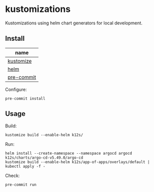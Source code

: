# kustomizations

Kustomizations using helm chart generators for local development.

## Install

| name                                                      |
|-----------------------------------------------------------|
| [kustomize](https://github.com/kubernetes-sigs/kustomize) |
| [helm](https://github.com/helm/helm)                      |
| [pre-commit](https://github.com/pre-commit/pre-commit)    |

Configure:
```shell
pre-commit install
```

## Usage

Build:
```shell
kustomize build --enable-helm k12s/
```

Run:
```shell
helm install --create-namespace --namespace argocd argocd k12s/charts/argo-cd-v5.49.0/argo-cd
kustomize build --enable-helm k12s/app-of-apps/overlays/default | kubectl apply -f -
```

Check:
```shell
pre-commit run
```
